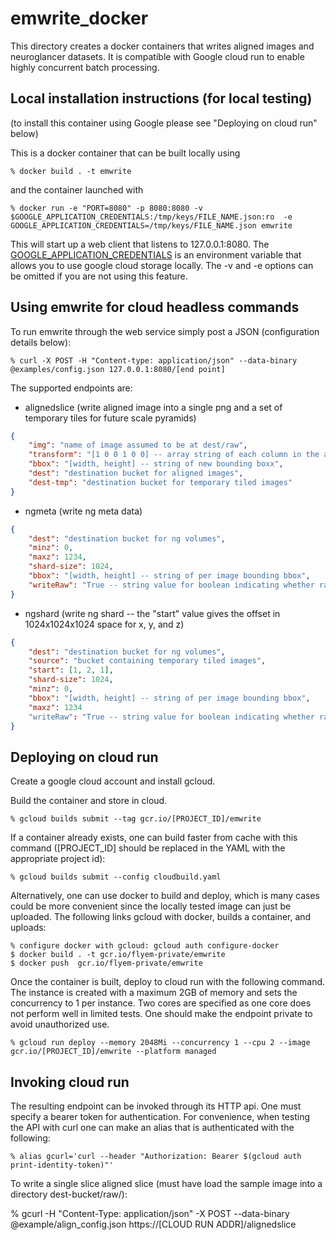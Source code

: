 # emwrite_docker 

This directory creates a docker containers that writes aligned images and neuroglancer
datasets.  It is compatible with Google cloud run to enable highly concurrent batch processing.

## Local installation instructions (for local testing)

(to install this container using Google please see "Deploying on cloud run" below)

This is a docker container that can be built locally using

	% docker build . -t emwrite

and the container launched with

	% docker run -e "PORT=8080" -p 8080:8080 -v $GOOGLE_APPLICATION_CREDENTIALS:/tmp/keys/FILE_NAME.json:ro  -e GOOGLE_APPLICATION_CREDENTIALS=/tmp/keys/FILE_NAME.json emwrite

This will start up a web client that listens to 127.0.0.1:8080.  The [GOOGLE_APPLICATION_CREDENTIALS](https://cloud.google.com/docs/authentication/production#obtaining_and_providing_service_account_credentials_manually) is an environment variable
that allows you to use google cloud storage locally.  The -v and -e options can be omitted if you are not using this feature.

## Using emwrite for cloud headless commands

To run emwrite through the web service simply post a JSON (configuration details below):

	% curl -X POST -H "Content-type: application/json" --data-binary @examples/config.json 127.0.0.1:8080/[end point]

The supported endpoints are:

* alignedslice (write aligned image into a single png and a set of temporary tiles for future scale pyramids)

```json
{
	"img": "name of image assumed to be at dest/raw",
	"transform": "[1 0 0 1 0 0] -- array string of each column in the affine matrix",
	"bbox": "[width, height] -- string of new bounding boxx",
	"dest": "destination bucket for aligned images",
	"dest-tmp": "destination bucket for temporary tiled images"
}
```

* ngmeta (write ng meta data)

```json
{
	"dest": "destination bucket for ng volumes",
	"minz": 0,
	"maxz": 1234,
	"shard-size": 1024,
	"bbox": "[width, height] -- string of per image bounding bbox",
	"writeRaw": "True -- string value for boolean indicating whether raw+jpeg should be written or just jpeg"
}
```

* ngshard (write ng shard -- the "start" value gives the offset in 1024x1024x1024 space for x, y, and z)

```json
{
	"dest": "destination bucket for ng volumes",
	"source": "bucket containing temporary tiled images",
	"start": [1, 2, 1],
	"shard-size": 1024,
	"minz": 0,
	"bbox": "[width, height] -- string of per image bounding bbox",
	"maxz": 1234
	"writeRaw": "True -- string value for boolean indicating whether raw+jpeg should be written or just jpeg"
}
```

## Deploying on cloud run

Create a google cloud account and install gcloud.

Build the container and store in cloud.

	% gcloud builds submit --tag gcr.io/[PROJECT_ID]/emwrite

If a container already exists, one can build faster from cache with this command
([PROJECT_ID] should be replaced in the YAML with the appropriate project id):

	% gcloud builds submit --config cloudbuild.yaml

Alternatively, one can use docker to build and deploy, which is many cases could be
more convenient since the locally tested image can just be uploaded.  The following
links gcloud with docker, builds a container, and uploads:

	% configure docker with gcloud: gcloud auth configure-docker
	$ docker build . -t gcr.io/flyem-private/emwrite
	$ docker push  gcr.io/flyem-private/emwrite

Once the container is built, deploy to cloud run with the following command.
The instance is created with a maximum 2GB of memory and sets the concurrency to 1
per instance.  Two cores are specified
as one core does not perform well in limited tests.  One should make
the endpoint private to avoid unauthorized use.

	% gcloud run deploy --memory 2048Mi --concurrency 1 --cpu 2 --image gcr.io/[PROJECT_ID]/emwrite --platform managed 

## Invoking cloud run

The resulting endpoint can be invoked through its HTTP api.  One must specify
a bearer token for authentication.  For convenience, when testing the API with curl
one can make an alias that is authenticated with the following:

	% alias gcurl='curl --header "Authorization: Bearer $(gcloud auth print-identity-token)"'

To write a single slice aligned slice (must have load the sample image into a directory dest-bucket/raw/):

% gcurl -H "Content-Type: application/json" -X POST --data-binary @example/align_config.json  https://[CLOUD RUN ADDR]/alignedslice
